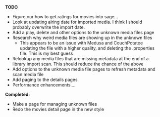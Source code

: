 **TODO**
- Figure our how to get ratings for movies into sage...
- Look at updating airing date for imported media.  I think I should probably overwrite the import date.
- Add a play, delete and other options to the unknown media files page
- Research why weird media files are showing up in the unknown files
    - This appears to be an issue with Medusa and CouchPotatoe updating the file with a higher quality, and deleting the .properties file.  This is my best guess
- Relookup any media files that are missing metadata at the end of a library import scan.  This should reduce the chance of the above
- Add options to the unknown media file pages to refresh metadata and scan media file
- Add paging to the details pages
- Performance enhancements....

**Completed:**
- Make a page for managing unknown files
- Redo the movies detail page in the new style

